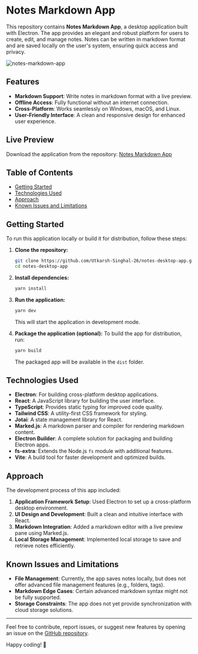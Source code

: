 # Notes Markdown App

This repository contains **Notes Markdown App**, a desktop application built with Electron. The app provides an elegant and robust platform for users to create, edit, and manage notes. Notes can be written in markdown format and are saved locally on the user's system, ensuring quick access and privacy.

![notes-markdown-app](https://github.com/user-attachments/assets/da4f7ce0-b592-4f12-87c7-f69f4d52b8b8)

## Features

- **Markdown Support**: Write notes in markdown format with a live preview.
- **Offline Access**: Fully functional without an internet connection.
- **Cross-Platform**: Works seamlessly on Windows, macOS, and Linux.
- **User-Friendly Interface**: A clean and responsive design for enhanced user experience.

## Live Preview

Download the application from the repository: [Notes Markdown App](https://github.com/Utkarsh-Singhal-26/notes-desktop-app)

## Table of Contents

- [Getting Started](#getting-started)
- [Technologies Used](#technologies-used)
- [Approach](#approach)
- [Known Issues and Limitations](#known-issues-and-limitations)

## Getting Started

To run this application locally or build it for distribution, follow these steps:

1. **Clone the repository:**
    ```bash
    git clone https://github.com/Utkarsh-Singhal-26/notes-desktop-app.git
    cd notes-desktop-app
    ```

2. **Install dependencies:**
    ```bash
    yarn install
    ```

3. **Run the application:**
    ```bash
    yarn dev
    ```
    This will start the application in development mode.

4. **Package the application (optional):**
    To build the app for distribution, run:
    ```bash
    yarn build
    ```
    The packaged app will be available in the `dist` folder.

## Technologies Used

- **Electron**: For building cross-platform desktop applications.
- **React**: A JavaScript library for building the user interface.
- **TypeScript**: Provides static typing for improved code quality.
- **Tailwind CSS**: A utility-first CSS framework for styling.
- **Jotai**: A state management library for React.
- **Marked.js**: A markdown parser and compiler for rendering markdown content.
- **Electron Builder**: A complete solution for packaging and building Electron apps.
- **fs-extra**: Extends the Node.js `fs` module with additional features.
- **Vite**: A build tool for faster development and optimized builds.

## Approach

The development process of this app included:

1. **Application Framework Setup**: Used Electron to set up a cross-platform desktop environment.
2. **UI Design and Development**: Built a clean and intuitive interface with React.
3. **Markdown Integration**: Added a markdown editor with a live preview pane using Marked.js.
4. **Local Storage Management**: Implemented local storage to save and retrieve notes efficiently.

## Known Issues and Limitations

- **File Management**: Currently, the app saves notes locally, but does not offer advanced file management features (e.g., folders, tags).
- **Markdown Edge Cases**: Certain advanced markdown syntax might not be fully supported.
- **Storage Constraints**: The app does not yet provide synchronization with cloud storage solutions.

---

Feel free to contribute, report issues, or suggest new features by opening an issue on the [GitHub repository](https://github.com/Utkarsh-Singhal-26/notes-desktop-app).

Happy coding! 📝

